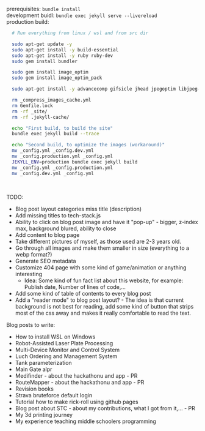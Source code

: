 prerequisites: `bundle install` <br/>
development buidl: `bundle exec jekyll serve --livereload` <br/>
production build:

```bash
  # Run everything from linux / wsl and from src dir

  sudo apt-get update -y
  sudo apt-get install -y build-essential
  sudo apt-get install -y ruby ruby-dev
  sudo gem install bundler

  sudo gem install image_optim
  sudo gem install image_optim_pack

  sudo apt-get install -y advancecomp gifsicle jhead jpegoptim libjpeg-progs optipng pngcrush pngquant

  rm _compress_images_cache.yml
  rm Gemfile.lock
  rm -rf _site/
  rm -rf .jekyll-cache/

  echo "First build, to build the site"
  bundle exec jekyll build --trace

  echo "Second build, to optimize the images (workaround)"
  mv _config.yml _config.dev.yml
  mv _config.production.yml _config.yml
  JEKYLL_ENV=production bundle exec jekyll build
  mv _config.yml _config.production.yml
  mv _config.dev.yml _config.yml
```

<br/>

TODO:

- Blog post layout categories miss title (description)
- Add missing titles to tech-stack.js
- Ability to click on blog post image and have it "pop-up" - bigger, z-index max, background blured, ability to close
- Add content to blog page
- Take different pictures of myself, as those used are 2-3 years old.
- Go through all images and make them smaller in size (everything to a webp format?)
- Generate SEO metadata
- Customize 404 page with some kind of game/animation or anything interesting
  - Idea: Some kind of fun fact list about this website, for example: Publish date, Number of lines of code,...
- Add some kind of table of contents to every blog post
- Add a "reader mode" to blog post layout? - The idea is that current background is not best for reading, add some kind of button that strips most of the css away and makes it really comfortable to read the text.

Blog posts to write:

- How to install WSL on Windows
- Robot-Assisted Laser Plate Processing
- Multi-Device Monitor and Control System
- Luch Ordering and Management System
- Tank parameterization
- Main Gate alpr
- Medifinder - about the hackathonu and app - PR
- RouteMapper - about the hackathonu and app - PR
- Revision books
- Strava bruteforce default login
- Tutorial how to make rick-roll using github pages
- Blog post about STC - about my contributions, what I got from it,... - PR
- My 3d printing journey
- My experience teaching middle schoolers programming
